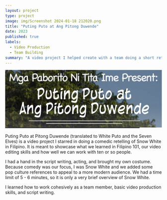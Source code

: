 ```yaml
---
layout: project
type: project
image: img/Screenshot 2024-01-18 212020.png
title: "Puting Puto at Ang Pitong Duwende"
date: 2023
published: true
labels:
  - Video Production
  - Team Building
summary: "A video project I helped create with a team doing a short retelling of Snow White for Filipino 101."
---
```


[![Puting Puto at Ang Pitong Duwende](/img/putingputo.png)](https://youtu.be/i7CSvHoLFMY?si=UefFOXLudUuMFWfh "Puting Puto at Ang Pitong Duwende")

Puting Puto at Pitong Duwende (translated to White Puto and the Seven Elves) is a video project I starred in doing a comedic retelling of Snow White in Filipino. It is meant to showcase what we learned in Filipino 101, our video editing skills and how well we can work with ten or so people.

I had a hand in the script writing, acting, and brought my own costume. Because comedy was our focus, I was Snow White and we added some pop culture references to appeal to a more modern audience. We had a time limit of 5 - 6 minutes, so it is only a very brief overview of Snow White.

I learned how to work cohesively as a team member, basic video production skills, and script writing. 
